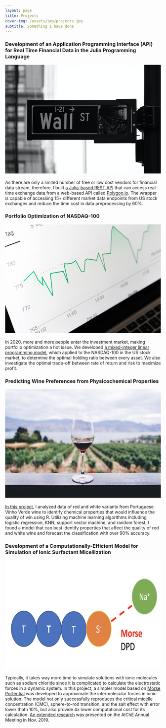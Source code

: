 ```yaml
---
layout: page
title: Projects
cover-img: /assets/img/projects.jpg
subtitle: Something I have done
---
```


### Development of an Application Programming Interface (API) for Real Time Financial Data in the Julia Programming Language
<img src="/assets/img/wallst.jpg" width="700" height="350"> <br><br>
As there are only a limited number of free or low cost vendors for financial data stream, therefore, I built [a Julia-based REST API](https://github.com/Paliquant/PQPolygonSDK.jl) that can access real-time exchange data from a web-based API called [Polygon.io](https://polygon.io/). The wrapper is capable of accessing 15+ different market data endpoints from US stock exchanges and reduce the time cost in data preprocessing by 60%.<br>


### Portfolio Optimization of NASDAQ-100
<img src="/assets/img/stock2.jpg" width="700" height="350"> <br><br>
In 2020, more and more people enter the investment market, making portfolio optimization a hot issue. We developed [a mixed-integer linear programming model](https://github.com/ycpan1012/Portfolio-Optimization-Model), which applied to the NASDAQ-100 in the US stock market, to determine the optimal holding ratio between every asset. We also investigate the optimal trade-off between rate of return and risk to maximize profit.<br>


### Predicting Wine Preferences from Physicochemical Properties
<img src="/assets/img/wine.jpg" width="700" height="350"> <br><br>
[In this project](https://github.com/ycpan1012/Wine-Quality-Prediction), I analyzed data of red and white variants from Portuguese Vinho Verde wine to identify chemical properties that would influence the quality of win using R. Utilizing machine learning algorithms including logistic regression, KNN, support vector machine, and random forest, I found a model that can best identify properties that affect the quality of red and white wine and forecast the classification with over 90% accuracy.<br/>


### Development of a Computationally-Efficient Model for Simulation of Ionic Surfactant Micellization
<img src="/assets/img/morse.png" width="700" height="350"> <br><br>
Typically, it takes way more time to simulate solutions with ionic molecules such as sodium chloride since it is complicated to calculate the electrostatic forces in a dynamic system. In this project, a simpler model based on [Morse Portential](https://en.wikipedia.org/wiki/Morse_potential) was developed to approximate the intermolecular forces in ionic solution. The model not only successfully reproduces the critical micelle concentration (CMC), sphere-to-rod transition, and the salt effect with error lower thatn 10%, but also provide 4x lower computational cost for its calculation. [An extended research](https://www.aiche.org/conferences/aiche-annual-meeting/2019/proceeding/paper/376bg-modelling-micellization-rhamnolipid-biosurfactant-mesoscale-simulation) was presented on the AIChE Annual Meeting in Nov. 2019.
